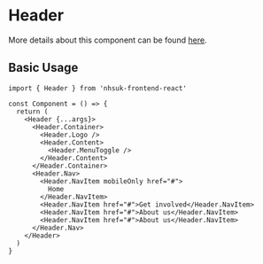 # Header

More details about this component can be found [here](https://service-manual.nhs.uk/design-system/components/header).

## Basic Usage

```tsx
import { Header } from 'nhsuk-frontend-react'

const Component = () => {
  return (
    <Header {...args}>
      <Header.Container>
        <Header.Logo />
        <Header.Content>
          <Header.MenuToggle />
        </Header.Content>
      </Header.Container>
      <Header.Nav>
        <Header.NavItem mobileOnly href="#">
          Home
        </Header.NavItem>
        <Header.NavItem href="#">Get involved</Header.NavItem>
        <Header.NavItem href="#">About us</Header.NavItem>
        <Header.NavItem href="#">About us</Header.NavItem>
      </Header.Nav>
    </Header>
  )
}
```
